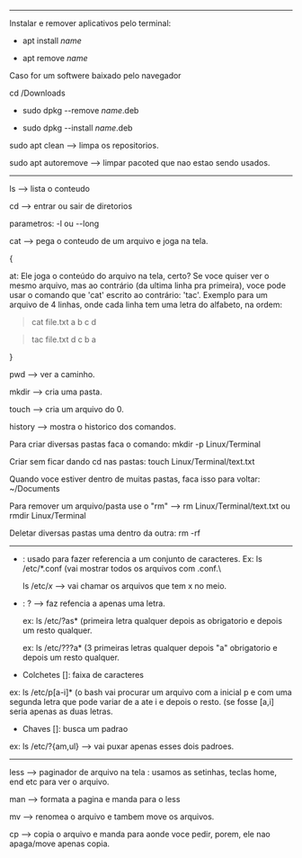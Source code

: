 ----------------------------------------------------------------------------------
Instalar e remover aplicativos pelo terminal:

* apt install *name*

* apt remove *name*

Caso for um softwere baixado pelo navegador

cd /Downloads

* sudo dpkg --remove *name*.deb

* sudo dpkg --install *name*.deb

sudo apt clean --> limpa os repositorios.

sudo apt autoremove --> limpar pacoted que nao estao sendo usados.

----------------------------------------------------------------------------------
ls --> lista o conteudo

cd --> entrar ou sair de diretorios

parametros: -l ou --long

cat --> pega o conteudo de um arquivo e joga na tela.

{

at: Ele joga o conteúdo do arquivo na tela, certo? Se voce quiser ver o mesmo arquivo, mas ao contrário (da ultima linha pra primeira), voce pode usar o comando que 'cat' escrito ao contrário: 'tac'. Exemplo para um arquivo de 4 linhas, onde cada linha tem uma letra do alfabeto, na ordem:

> cat file.txt
a
b
c
d

> tac file.txt
d
c
b
a

}

pwd --> ver a caminho.

mkdir --> cria uma pasta.

touch --> cria um arquivo do 0.

history --> mostra o historico dos comandos.

Para criar diversas pastas faca o comando: mkdir -p Linux/Terminal 

Criar sem ficar dando cd nas pastas: touch Linux/Terminal/text.txt

Quando voce estiver dentro de muitas pastas, faca isso para voltar: ~/Documents

Para remover um arquivo/pasta use o "rm" --> rm Linux/Terminal/text.txt ou rmdir Linux/Terminal

Deletar diversas pastas uma dentro da outra: rm -rf

----------------------------------------------------------------------------------

* : usado para fazer referencia a um conjunto de caracteres. Ex: ls /etc/*.conf (vai mostrar todos os arquivos com .conf.\

  ls /etc/*x* --> vai chamar os arquivos que tem x no meio.

* : ? --> faz refencia a apenas uma letra.
  
  ex: ls /etc/?as* (primeira letra qualquer depois as obrigatorio e depois um resto qualquer.
  
  ex: ls /etc/???a* (3 primeiras letras qualquer depois "a" obrigatorio e depois um resto qualquer.

*  Colchetes []: faixa de caracteres
  
  ex: ls /etc/p[a-i]* (o bash vai procurar um arquivo com a inicial p e com uma segunda letra que pode variar de a ate i e depois o resto. (se fosse [a,i] seria apenas as duas letras.

*  Chaves []: busca um padrao

  ex: ls /etc/?{am,ul} --> vai puxar apenas esses dois padroes.

----------------------------------------------------------------------------------

less --> paginador de arquivo na tela : usamos as setinhas, teclas home, end etc para ver o arquivo.

man --> formata a pagina e manda para o less 

mv --> renomea o arquivo e tambem move os arquivos.

cp --> copia o arquivo e manda para aonde voce pedir, porem, ele nao apaga/move apenas copia.



